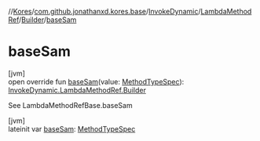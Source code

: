 //[Kores](../../../../../index.md)/[com.github.jonathanxd.kores.base](../../../index.md)/[InvokeDynamic](../../index.md)/[LambdaMethodRef](../index.md)/[Builder](index.md)/[baseSam](base-sam.md)

# baseSam

[jvm]\
open override fun [baseSam](base-sam.md)(value: [MethodTypeSpec](../../../../com.github.jonathanxd.kores.common/-method-type-spec/index.md)): [InvokeDynamic.LambdaMethodRef.Builder](index.md)

See LambdaMethodRefBase.baseSam

[jvm]\
lateinit var [baseSam](base-sam.md): [MethodTypeSpec](../../../../com.github.jonathanxd.kores.common/-method-type-spec/index.md)
